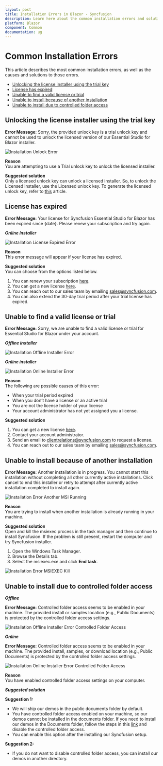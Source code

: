 ```yaml
---
layout: post
title: Installation Errors in Blazor - Syncfusion
description: Learn here about the common installation errors and solution to those errors in Syncfusion Blazor Components installation.
platform: Blazor
component: Common
documentation: ug
---
```


# Common Installation Errors

This article describes the most common installation errors, as well as the causes and solutions to those errors.

* [Unlocking the license installer using the trial key](https://blazor.syncfusion.com/documentation/installation/common-installation-errors#unlocking-the-license-installer-using-the-trial-key)
* [License has expired](https://blazor.syncfusion.com/documentation/installation/common-installation-errors#license-has-expired)
* [Unable to find a valid license or trial](https://blazor.syncfusion.com/documentation/installation/common-installation-errors#unable-to-find-a-valid-license-or-trial)
* [Unable to install because of another installation](https://blazor.syncfusion.com/documentation/installation/common-installation-errors#unable-to-install-because-of-another-installation)
* [Unable to install due to controlled folder access](https://blazor.syncfusion.com/documentation/installation/common-installation-errors#unable-to-install-due-to-controlled-folder-access)

## Unlocking the license installer using the trial key

**Error Message:** Sorry, the provided unlock key is a trial unlock key and cannot be used to unlock the licensed version of our Essential Studio for Blazor installer.

![Installation Unlock Error](images/installation-error-1.png)

**Reason** <br /> You are attempting to use a Trial unlock key to unlock the licensed installer.

**Suggested solution** <br /> Only a licensed unlock key can unlock a licensed installer. So, to unlock the Licensed installer, use the Licensed unlock key. To generate the licensed unlock key, refer to [this](http://syncfusion.com/kb/2326) article.

## License has expired

**Error Message:** Your license for Syncfusion Essential Studio for Blazor has been expired since {date}. Please renew your subscription and try again.

***Online Installer***

![Installation License Expired Error](images/installation-error-2.png)

**Reason** <br /> This error message will appear if your license has expired.

**Suggested solution** <br /> You can choose from the options listed below.

1. You can renew your subscription [here](https://www.syncfusion.com/account/my-renewals).
2. You can get a new license [here](https://www.syncfusion.com/sales/products).
3. You can reach out to our sales team by emailing [sales@syncfusion.com](mailto:sales@syncfusion.com).
4. You can also extend the 30-day trial period after your trial license has expired.

## Unable to find a valid license or trial

**Error Message:** Sorry, we are unable to find a valid license or trial for Essential Studio for Blazor under your account.

***Offline installer***

![Installation Offline Installer Error](images/installation-error-3.png)

***Online installer***

![Installation Online Installer Error](images/installation-error-4.png)

**Reason** <br /> The following are possible causes of this error:

* When your trial period expired
* When you don’t have a license or an active trial
* You are not the license holder of your license
* Your account administrator has not yet assigned you a license.

**Suggested solution** <br />
1. You can get a new license [here](https://www.syncfusion.com/sales/products).
2. Contact your account administrator.
3. Send an email to [clientrelations@syncfusion.com](mailto:clientrelations@syncfusion.com) to request a license.
4. You can reach out to our sales team by emailing [sales@syncfusion.com](mailto:sales@syncfusion.com).

## Unable to install because of another installation

**Error Message:** Another installation is in progress. You cannot start this installation without completing all other currently active installations. Click cancel to end this installer or retry to attempt after currently active installation completed to install again.

![Installation Error Another MSI Running](images/installation-error-5.png)

**Reason** <br /> You are trying to install when another installation is already running in your machine.

**Suggested solution** <br /> Open and kill the msiexec process in the task manager and then continue to install Syncfusion. If the problem is still present, restart the computer and try Syncfusion installer.
1. Open the Windows Task Manager.
2. Browse the Details tab.
3. Select the msiexec.exe and click **End task**.

![Installation Error MSIEXEC Kill](images/installation-error-6.png)

## Unable to install due to controlled folder access

***Offline***

**Error Message:** Controlled folder access seems to be enabled in your machine. The provided install or samples location (e.g., Public Documents) is protected by the controlled folder access settings.

![Installation Offline Installer Error Controlled Folder Access](images/installation-error-7.png)

***Online***

**Error Message:** Controlled folder access seems to be enabled in your machine. The provided install, samples, or download location (e.g., Public Documents) is protected by the controlled folder access settings.

![Installation Online Installer Error Controlled Folder Access](images/installation-error-8.png)

**Reason** <br /> You have enabled controlled folder access settings on your computer.

***Suggested solution***

**Suggestion 1:**
* We will ship our demos in the public documents folder by default. 
* You have controlled folder access enabled on your machine, so our demos cannot be installed in the documents folder. If you need to install our demos in the Documents folder, follow the steps in this [link](https://support.microsoft.com/en-us/windows/allow-an-app-to-access-controlled-folders-b5b6627a-b008-2ca2-7931-7e51e912b034) and disable the controlled folder access.
* You can enable this option after the installing our Syncfusion setup.

**Suggestion 2:**
* If you do not want to disable controlled folder access, you can install our demos in another directory.
